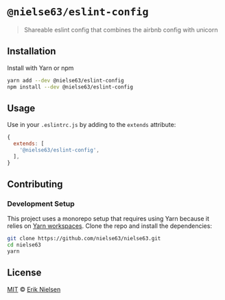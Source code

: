 # `@nielse63/eslint-config`

> Shareable eslint config that combines the airbnb config with unicorn

## Installation

Install with Yarn or npm

```bash
yarn add --dev @nielse63/eslint-config
npm install --dev @nielse63/eslint-config
```

## Usage

Use in your `.eslintrc.js` by adding to the `extends` attribute:

```js
{
  extends: [
    '@nielse63/eslint-config',
  ],
}
```

## Contributing

### Development Setup

This project uses a monorepo setup that requires using Yarn because it
relies on
[Yarn workspaces](https://yarnpkg.com/blog/2017/08/02/introducing-workspaces/).
Clone the repo and install the dependencies:

```bash
git clone https://github.com/nielse63/nielse63.git
cd nielse63
yarn
```

## License

[MIT](https://github.com/nielse63/nielse63/blob/master/LICENSE) © [Erik Nielsen](https://312development.com)
